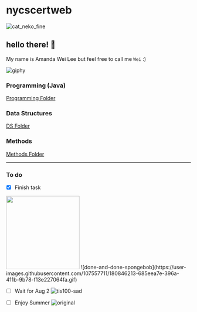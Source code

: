 # nycscertweb

![cat_neko_fine](https://user-images.githubusercontent.com/107557711/180831537-317aa0e7-0eb6-43d9-9b12-da9b08478ed1.gif) 
## hello there! 👋
My name is Amanda Wei Lee but feel free to call me `Wei` :)



![giphy](https://user-images.githubusercontent.com/107557711/180843022-fc717034-f173-460d-ba95-63f63fac2052.gif) 
### Programming (Java)
[Programming Folder](https://github.com/hunter-teacher-cert/cohort-3-summer-work-AmaneWei/tree/master/programming)


### Data Structures

[DS Folder](https://github.com/hunter-teacher-cert/cohort-3-summer-work-AmaneWei/tree/master/ds)


### Methods
[Methods Folder](https://github.com/hunter-teacher-cert/cohort-3-summer-work-AmaneWei/tree/master/methods)

---
### To do
- [x] Finish task
<img src="https://giphy.com/explore/done" width="200" height="200">
![done-and-done-spongebob](https://user-images.githubusercontent.com/107557711/180846213-685eea7e-396a-411b-9b78-f13e227064fa.gif)

- [ ] Wait for Aug 2
![tis100-sad](https://user-images.githubusercontent.com/107557711/180846012-47ba9933-d40d-40a1-9b11-a96abaf0170b.gif)

- [ ] Enjoy Summer
![original](https://user-images.githubusercontent.com/107557711/180846392-5613e063-55a1-48ee-8605-4a4f8e0e4ff4.gif)

